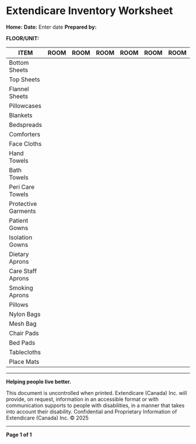 # Extendicare Inventory Worksheet

**Home:**
**Date:** Enter date
**Prepared by:**

**FLOOR/UNIT:**

| ITEM                     | ROOM | ROOM | ROOM | ROOM | ROOM | ROOM | ROOM | ROOM | ROOM | ROOM | ROOM | ROOM | TOTAL |
|--------------------------|------|------|------|------|------|------|------|------|------|------|------|------|-------|
| Bottom Sheets            |      |      |      |      |      |      |      |      |      |      |      |      |       |
| Top Sheets               |      |      |      |      |      |      |      |      |      |      |      |      |       |
| Flannel Sheets           |      |      |      |      |      |      |      |      |      |      |      |      |       |
| Pillowcases              |      |      |      |      |      |      |      |      |      |      |      |      |       |
| Blankets                 |      |      |      |      |      |      |      |      |      |      |      |      |       |
| Bedspreads               |      |      |      |      |      |      |      |      |      |      |      |      |       |
| Comforters               |      |      |      |      |      |      |      |      |      |      |      |      |       |
| Face Cloths             |      |      |      |      |      |      |      |      |      |      |      |      |       |
| Hand Towels              |      |      |      |      |      |      |      |      |      |      |      |      |       |
| Bath Towels              |      |      |      |      |      |      |      |      |      |      |      |      |       |
| Peri Care Towels         |      |      |      |      |      |      |      |      |      |      |      |      |       |
| Protective Garments      |      |      |      |      |      |      |      |      |      |      |      |      |       |
| Patient Gowns            |      |      |      |      |      |      |      |      |      |      |      |      |       |
| Isolation Gowns          |      |      |      |      |      |      |      |      |      |      |      |      |       |
| Dietary Aprons           |      |      |      |      |      |      |      |      |      |      |      |      |       |
| Care Staff Aprons        |      |      |      |      |      |      |      |      |      |      |      |      |       |
| Smoking Aprons           |      |      |      |      |      |      |      |      |      |      |      |      |       |
| Pillows                  |      |      |      |      |      |      |      |      |      |      |      |      |       |
| Nylon Bags               |      |      |      |      |      |      |      |      |      |      |      |      |       |
| Mesh Bag                 |      |      |      |      |      |      |      |      |      |      |      |      |       |
| Chair Pads               |      |      |      |      |      |      |      |      |      |      |      |      |       |
| Bed Pads                 |      |      |      |      |      |      |      |      |      |      |      |      |       |
| Tablecloths              |      |      |      |      |      |      |      |      |      |      |      |      |       |
| Place Mats               |      |      |      |      |      |      |      |      |      |      |      |      |       |

----

**Helping people live better.**

This document is uncontrolled when printed.
Extendicare (Canada) Inc. will provide, on request, information in an accessible format or with communication supports to people with disabilities, in a manner that takes into account their disability. Confidential and Proprietary Information of Extendicare (Canada) Inc. © 2025

----

**Page 1 of 1**